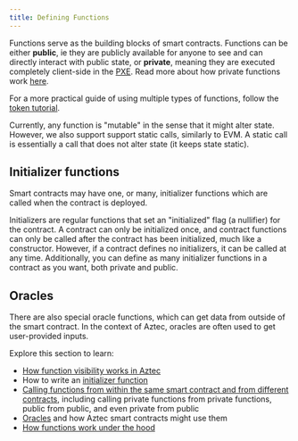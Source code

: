 ```yaml
---
title: Defining Functions
---
```


Functions serve as the building blocks of smart contracts. Functions can be either **public**, ie they are publicly available for anyone to see and can directly interact with public state, or **private**, meaning they are executed completely client-side in the [PXE](../../pxe/index.md). Read more about how private functions work [here](./inner_workings.md#private-functions).

For a more practical guide of using multiple types of functions, follow the [token tutorial](../../../../tutorials/contract_tutorials/token_contract.md).

Currently, any function is "mutable" in the sense that it might alter state. However, we also support support static calls, similarly to EVM. A static call is essentially a call that does not alter state (it keeps state static).

## Initializer functions

Smart contracts may have one, or many, initializer functions which are called when the contract is deployed.

Initializers are regular functions that set an "initialized" flag (a nullifier) for the contract. A contract can only be initialized once, and contract functions can only be called after the contract has been initialized, much like a constructor. However, if a contract defines no initializers, it can be called at any time. Additionally, you can define as many initializer functions in a contract as you want, both private and public.

## Oracles

There are also special oracle functions, which can get data from outside of the smart contract. In the context of Aztec, oracles are often used to get user-provided inputs.

Explore this section to learn:

- [How function visibility works in Aztec](./visibility.md)
- How to write an [initializer function](../../../../guides/smart_contracts/writing_contracts/initializers.md)
- [Calling functions from within the same smart contract and from different contracts](../../../../guides/smart_contracts/writing_contracts/call_functions.md), including calling private functions from private functions, public from public, and even private from public
- [Oracles](../oracles/index.md) and how Aztec smart contracts might use them
- [How functions work under the hood](./inner_workings.md)
